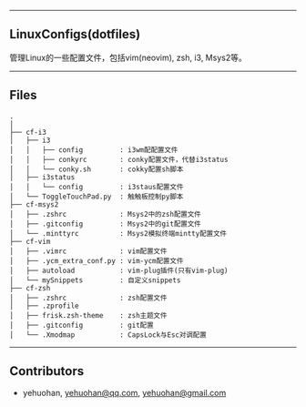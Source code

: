 
---
## LinuxConfigs(dotfiles)
 管理Linux的一些配置文件，包括vim(neovim), zsh, i3, Msys2等。


---
## Files

```
.
│
├── cf-i3
│   ├── i3
│   │   ├── config         : i3wm配配置文件
│   │   ├── conkyrc        : conky配置文件，代替i3status
│   │   └── conky.sh       : cokky配置sh脚本
│   ├── i3status
│   │   └── config         : i3staus配置文件
│   └── ToggleTouchPad.py  : 触触板控制py脚本
├── cf-msys2
│   ├── .zshrc             : Msys2中的zsh配置文件
│   ├── .gitconfig         : Msys2中的git配置文件
│   └── .minttyrc          : Msys2模拟终端mintty配置文件
├── cf-vim
│   ├── .vimrc             : vim配置文件
│   ├── .ycm_extra_conf.py : vim-ycm配置文件
│   ├── autoload           : vim-plug插件(只有vim-plug)
│   └── mySnippets         : 自定义snippets
├── cf-zsh
│   ├── .zshrc             : zsh配置文件
│   ├── .zprofile
│   ├── frisk.zsh-theme    : zsh主题文件
│   ├── .gitconfig         : git配置
│   └── .Xmodmap           : CapsLock与Esc对调配置

```


---
## Contributors
 - yehuohan, yehuohan@qq.com, yehuohan@gmail.com

